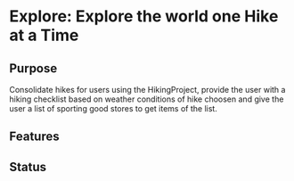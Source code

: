 # **Explore: Explore the world one Hike at a Time**

## **Purpose**
Consolidate hikes for users using the HikingProject, provide the user with a hiking checklist based on weather conditions of hike choosen and give the user a list of sporting good stores to get items of the list. 

## **Features** 

## **Status**
